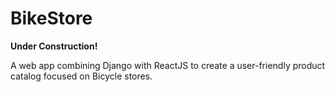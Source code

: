 # BikeStore
**Under Construction!**

A web app combining Django with ReactJS to create a user-friendly product catalog focused on Bicycle stores.
